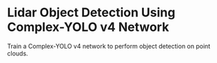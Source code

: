 # **Lidar Object Detection Using Complex-YOLO v4 Network**

Train a Complex-YOLO v4 network to perform object detection on point clouds.
